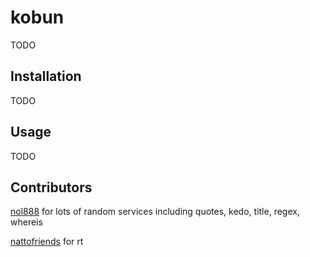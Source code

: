 kobun
=====

TODO

Installation
------------

TODO

Usage
-----

TODO

Contributors
------------

[nol888](https://github.com/nol888) for lots of random services including quotes, kedo, title, regex, whereis

[nattofriends](https://github.com/nattofriends) for rt
